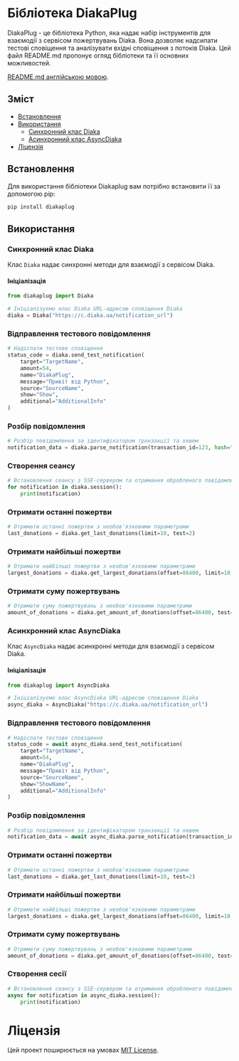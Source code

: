 # Бібліотека DiakaPlug

DiakaPlug - це бібліотека Python, яка надає набір інструментів для взаємодії з сервісом пожертвувань Diaka. Вона дозволяє надсилати тестові сповіщення та аналізувати вхідні сповіщення з потоків Diaka. Цей файл README.md пропонує огляд бібліотеки та її основних можливостей.

[README.md англійською мовою](https://github.com/d3kxrma/diakaplug/blob/main/README.md).

## Зміст
- [Встановлення](#встановлення)
- [Використання](#використання)
  - [Синхронний клас Diaka](#synchronous-diaka-class)
  - [Асинхронний клас AsyncDiaka](#asynchronous-asyncdiaka-class)
- [Ліцензія](#ліцензія)

## Встановлення

Для використання бібліотеки Diakaplug вам потрібно встановити її за допомогою pip:

```bash
pip install diakaplug
```
## Використання

### Синхронний клас Diaka

Клас `Diaka` надає синхронні методи для взаємодії з сервісом Diaka.

#### Ініціалізація

```python
from diakaplug import Diaka

# Ініціалізуємо клас Diaka URL-адресою сповіщення Diaka
diaka = Diaka("https://c.diaka.ua/notification_url")
```
### Відправлення тестового повідомлення
```python
# Надіслати тестове сповіщення
status_code = diaka.send_test_notification(
    target="TargetName",
    amount=54,
    name="DiakaPlug",
    message="Привіт від Python",
    source="SourceName",
    show="Show",
    additional="AdditionalInfo"
)
```
### Розбір повідомлення
```python
# Розбір повідомлення за ідентифікатором транзакції та хешем
notification_data = diaka.parse_notification(transaction_id=123, hash="notification_hash")
```
### Створення сеансу
```python
# Встановлення сеансу з SSE-сервером та отримання обробленого повідомлення
for notification in diaka.session():
    print(notification)
```
### Отримати останні пожертви
```python
# Отримати останні пожертви з необов'язковими параметрами
last_donations = diaka.get_last_donations(limit=10, test=2)
```
### Отримати найбільші пожертви
```python
# Отримати найбільші пожертви з необов'язковими параметрами
largest_donations = diaka.get_largest_donations(offset=86400, limit=10, test=2)
```
### Отримати суму пожертвувань
```python
# Отримати суму пожертвувань з необов'язковими параметрами
amount_of_donations = diaka.get_amount_of_donations(offset=86400, test=2)
```
### Асинхронний клас AsyncDiaka

Клас `AsyncDiaka` надає асинхронні методи для взаємодії з сервісом Diaka.

#### Ініціалізація

```python
from diakaplug import AsyncDiaka

# Ініціалізуємо клас AsyncDiaka URL-адресою сповіщення Diaka
async_diaka = AsyncDiaka("https://c.diaka.ua/notification_url")
```
### Відправлення тестового повідомлення
```python
# Надіслати тестове сповіщення
status_code = await async_diaka.send_test_notification(
    target="TargetName",
    amount=54,
    name="DiakaPlug",
    message="Привіт від Python",
    source="SourceName",
    show="ShowName",
    additional="AdditionalInfo"
)
```
### Розбір повідомлення
```python
# Розбір повідомлення за ідентифікатором транзакції та хешем
notification_data = await async_diaka.parse_notification(transaction_id=123, hash="notification_hash")
```
### Отримати останні пожертви
```python
# Отримати останні пожертви з необов'язковими параметрами
last_donations = diaka.get_last_donations(limit=10, test=2)
```
### Отримати найбільші пожертви
```python
# Отримати найбільші пожертви з необов'язковими параметрами
largest_donations = diaka.get_largest_donations(offset=86400, limit=10, test=2)
```
### Отримати суму пожертвувань
```python
# Отримати суму пожертвувань з необов'язковими параметрами
amount_of_donations = diaka.get_amount_of_donations(offset=86400, test=2)
```
### Створення сесії
```python
# Встановлення сеансу з SSE-сервером та отримання обробленого повідомлення
async for notification in async_diaka.session():
    print(notification)
```

# Ліцензія
Цей проект поширюється на умовах [MIT License](https://github.com/d3kxrma/diakaplug/blob/main/LICENSE).
